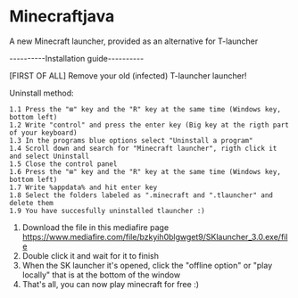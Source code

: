 # Minecraftjava
A new Minecraft launcher, provided as an alternative for T-launcher

----------Installation guide----------

[FIRST OF ALL] Remove your old (infected) T-launcher launcher!
  
  Uninstall method:
	
	1.1 Press the "⊞" key and the "R" key at the same time (Windows key, bottom left)
	1.2 Write "control" and press the enter key (Big key at the rigth part of your keyboard)
	1.3 In the programs blue options select "Uninstall a program" 
	1.4 Scroll down and search for "Minecraft launcher", rigth click it and select Uninstall
	1.5 Close the control panel
	1.6 Press the "⊞" key and the "R" key at the same time (Windows key, bottom left)
	1.7 Write %appdata% and hit enter key
	1.8 Select the folders labeled as ".minecraft and ".tlauncher" and delete them
	1.9 You have succesfully uninstalled tlauncher :)
 
 1. Download the file in this mediafire page
 	https://www.mediafire.com/file/bzkyih0blgwget9/SKlauncher_3.0.exe/file 	
 2. Double click it and wait for it to finish
 3. When the SK launcher it's opened, click the "offline option" or "play locally" that is at the bottom of the window
 4. That's all, you can now play minecraft for free :)
